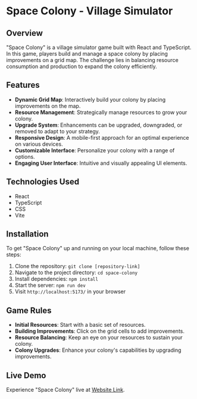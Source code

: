 # Space Colony - Village Simulator

## Overview
"Space Colony" is a village simulator game built with React and TypeScript. In this game, players build and manage a space colony by placing improvements on a grid map. The challenge lies in balancing resource consumption and production to expand the colony efficiently.

## Features
- **Dynamic Grid Map**: Interactively build your colony by placing improvements on the map.
- **Resource Management**: Strategically manage resources to grow your colony.
- **Upgrade System**: Enhancements can be upgraded, downgraded, or removed to adapt to your strategy.
- **Responsive Design**: A mobile-first approach for an optimal experience on various devices.
- **Customizable Interface**: Personalize your colony with a range of options.
- **Engaging User Interface**: Intuitive and visually appealing UI elements.

## Technologies Used
- React
- TypeScript
- CSS
- Vite

## Installation
To get "Space Colony" up and running on your local machine, follow these steps:
1. Clone the repository: `git clone [repository-link]`
2. Navigate to the project directory: `cd space-colony`
3. Install dependencies: `npm install`
4. Start the server: `npm run dev`
5. Visit `http://localhost:5173/` in your browser

## Game Rules
- **Initial Resources**: Start with a basic set of resources.
- **Building Improvements**: Click on the grid cells to add improvements.
- **Resource Balancing**: Keep an eye on your resources to sustain your colony.
- **Colony Upgrades**: Enhance your colony's capabilities by upgrading improvements.

## Live Demo
Experience "Space Colony" live at [Website Link](YOUR_WEBSITE_LINK).

